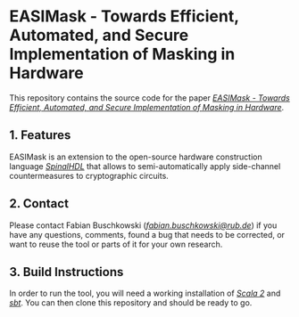 # EASIMask - Towards Efficient, Automated, and Secure Implementation of Masking in Hardware

This repository contains the source code for the paper [*EASIMask - Towards Efficient, Automated, and Secure Implementation of Masking in Hardware*](https://ieeexplore.ieee.org/document/10137330).

## 1. Features
EASIMask is an extension to the open-source hardware construction language [*SpinalHDL*](https://github.com/SpinalHDL/SpinalHDL) that allows to semi-automatically apply side-channel countermeasures to cryptographic circuits.

## 2. Contact
Please contact Fabian Buschkowski (*fabian.buschkowski@rub.de*) if you have any questions, comments, found a bug that needs to be corrected, or want to reuse the tool or parts of it for your own research.

## 3. Build Instructions
In order to run the tool, you will need a working installation of [*Scala 2*](https://www.scala-lang.org/) and [*sbt*](https://www.scala-sbt.org/). You can then clone this repository and should be ready to go.

<!--## 4. Usage
